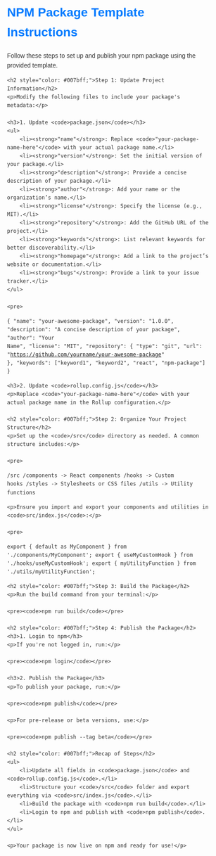 <div style="font-family: Arial, sans-serif; line-height: 1.6; color: #333; padding: 20px;">
    <h1 style="color: #007bff;">NPM Package Template Instructions</h1>
    <p>Follow these steps to set up and publish your npm package using the provided template.</p>

    <h2 style="color: #007bff;">Step 1: Update Project Information</h2>
    <p>Modify the following files to include your package's metadata:</p>

    <h3>1. Update <code>package.json</code></h3>
    <ul>
        <li><strong>"name"</strong>: Replace <code>"your-package-name-here"</code> with your actual package name.</li>
        <li><strong>"version"</strong>: Set the initial version of your package.</li>
        <li><strong>"description"</strong>: Provide a concise description of your package.</li>
        <li><strong>"author"</strong>: Add your name or the organization’s name.</li>
        <li><strong>"license"</strong>: Specify the license (e.g., MIT).</li>
        <li><strong>"repository"</strong>: Add the GitHub URL of the project.</li>
        <li><strong>"keywords"</strong>: List relevant keywords for better discoverability.</li>
        <li><strong>"homepage"</strong>: Add a link to the project’s website or documentation.</li>
        <li><strong>"bugs"</strong>: Provide a link to your issue tracker.</li>
    </ul>

    <pre>
<code>{
  "name": "your-awesome-package",
  "version": "1.0.0",
  "description": "A concise description of your package",
  "author": "Your Name",
  "license": "MIT",
  "repository": {
    "type": "git",
    "url": "https://github.com/yourname/your-awesome-package"
  },
  "keywords": ["keyword1", "keyword2", "react", "npm-package"]
}</code></pre>

    <h3>2. Update <code>rollup.config.js</code></h3>
    <p>Replace <code>"your-package-name-here"</code> with your actual package name in the Rollup configuration.</p>

    <h2 style="color: #007bff;">Step 2: Organize Your Project Structure</h2>
    <p>Set up the <code>/src</code> directory as needed. A common structure includes:</p>

    <pre>
<code>/src
  /components  -> React components
  /hooks       -> Custom hooks
  /styles      -> Stylesheets or CSS files
  /utils       -> Utility functions</code></pre>

    <p>Ensure you import and export your components and utilities in <code>src/index.js</code>:</p>

    <pre>
<code>export { default as MyComponent } from './components/MyComponent';
export { useMyCustomHook } from './hooks/useMyCustomHook';
export { myUtilityFunction } from './utils/myUtilityFunction';</code></pre>

    <h2 style="color: #007bff;">Step 3: Build the Package</h2>
    <p>Run the build command from your terminal:</p>

    <pre><code>npm run build</code></pre>

    <h2 style="color: #007bff;">Step 4: Publish the Package</h2>
    <h3>1. Login to npm</h3>
    <p>If you're not logged in, run:</p>

    <pre><code>npm login</code></pre>

    <h3>2. Publish the Package</h3>
    <p>To publish your package, run:</p>

    <pre><code>npm publish</code></pre>

    <p>For pre-release or beta versions, use:</p>

    <pre><code>npm publish --tag beta</code></pre>

    <h2 style="color: #007bff;">Recap of Steps</h2>
    <ul>
        <li>Update all fields in <code>package.json</code> and <code>rollup.config.js</code>.</li>
        <li>Structure your <code>/src</code> folder and export everything via <code>src/index.js</code>.</li>
        <li>Build the package with <code>npm run build</code>.</li>
        <li>Login to npm and publish with <code>npm publish</code>.</li>
    </ul>

    <p>Your package is now live on npm and ready for use!</p>
</div>

